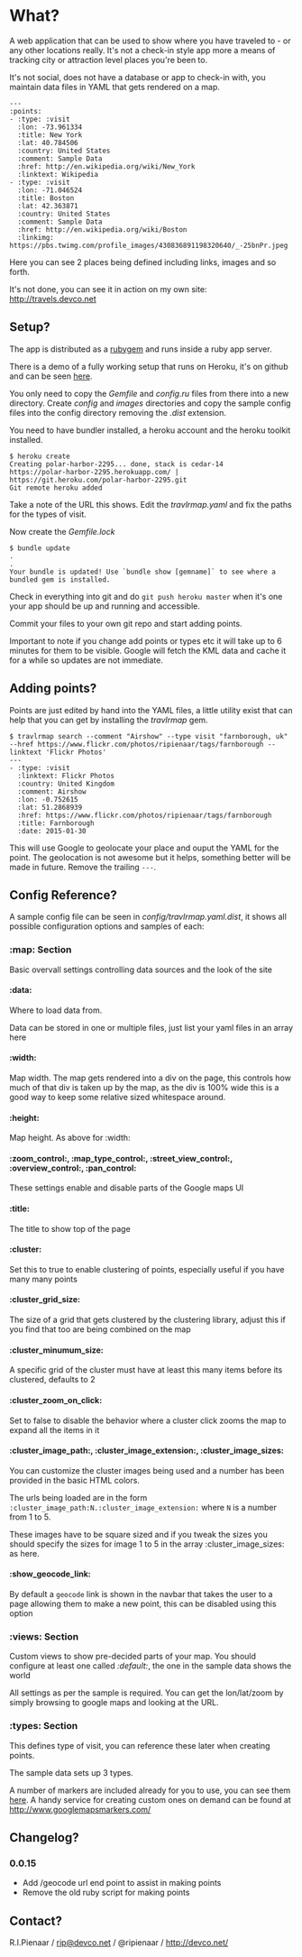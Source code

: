 What?
=====

A web application that can be used to show where you have traveled to - or any
other locations really.  It's not a check-in style app more a means of tracking
city or attraction level places you're been to.

It's not social, does not have a database or app to check-in with, you maintain
data files in YAML that gets rendered on a map.

```
---
:points:
- :type: :visit
  :lon: -73.961334
  :title: New York
  :lat: 40.784506
  :country: United States
  :comment: Sample Data
  :href: http://en.wikipedia.org/wiki/New_York
  :linktext: Wikipedia
- :type: :visit
  :lon: -71.046524
  :title: Boston
  :lat: 42.363871
  :country: United States
  :comment: Sample Data
  :href: http://en.wikipedia.org/wiki/Boston
  :linkimg: https://pbs.twimg.com/profile_images/430836891198320640/_-25bnPr.jpeg
```

Here you can see 2 places being defined including links, images and so forth.

It's not done, you can see it in action on my own site: http://travels.devco.net

Setup?
------

The app is distributed as a [rubygem](https://rubygems.org/gems/travlrmap) and runs
inside a ruby app server.

There is a demo of a fully working setup that runs on Heroku, it's on github and
can be seen [here](https://github.com/ripienaar/travlrmap-demo).

You only need to copy the *Gemfile* and *config.ru* files from there into a new
directory.  Create *config* and *images* directories and copy the sample config
files into the config directory removing the *.dist* extension.

You need to have bundler installed, a heroku account and the heroku toolkit
installed.

```
$ heroku create
Creating polar-harbor-2295... done, stack is cedar-14
https://polar-harbor-2295.herokuapp.com/ | https://git.heroku.com/polar-harbor-2295.git
Git remote heroku added
```

Take a note of the URL this shows.  Edit the *travlrmap.yaml* and fix the paths
for the types of visit.

Now create the *Gemfile.lock*

```
$ bundle update
.
.
Your bundle is updated! Use `bundle show [gemname]` to see where a bundled gem is installed.
```

Check in everything into git and do ```git push heroku master``` when it's one your
app should be up and running and accessible.

Commit your files to your own git repo and start adding points.

Important to note if you change add points or types etc it will take up to 6 minutes for
them to be visible.  Google will fetch the KML data and cache it for a while so updates
are not immediate.

Adding points?
--------------

Points are just edited by hand into the YAML files, a little utility exist that can help
that you can get by installing the *travlrmap* gem.

```
$ travlrmap search --comment "Airshow" --type visit "farnborough, uk" --href https://www.flickr.com/photos/ripienaar/tags/farnborough --linktext 'Flickr Photos'
---
- :type: :visit
  :linktext: Flickr Photos
  :country: United Kingdom
  :comment: Airshow
  :lon: -0.752615
  :lat: 51.2868939
  :href: https://www.flickr.com/photos/ripienaar/tags/farnborough
  :title: Farnborough
  :date: 2015-01-30
```

This will use Google to geolocate your place and ouput the YAML for the point. The geolocation
is not awesome but it helps, something better will be made in future. Remove the trailing ```---```.

Config Reference?
-----------------

A sample config file can be seen in *config/travlrmap.yaml.dist*, it shows all
possible configuration options and samples of each:

### :map: Section

Basic overvall settings controlling data sources and the look of the site

#### :data:
Where to load data from.

Data can be stored in one or multiple files, just list your yaml files in an array
here

#### :width:
Map width.  The map gets rendered into a div on the page, this controls how much of
that div is taken up by the map, as the div is 100% wide this is a good way to
keep some relative sized whitespace around.

#### :height:
Map height.  As above for :width:

#### :zoom_control:, :map_type_control:, :street_view_control:, :overview_control:, :pan_control:
These settings enable and disable parts of the Google maps UI

#### :title:
The title to show top of the page

#### :cluster:
Set this to true to enable clustering of points, especially useful if you have many many points

#### :cluster_grid_size:
The size of a grid that gets clustered by the clustering library, adjust this if you find that too
are being combined on the map

#### :cluster_minumum_size:
A specific grid of the cluster must have at least this many items before its clustered, defaults to 2

#### :cluster_zoom_on_click:
Set to false to disable the behavior where a cluster click zooms the map to expand all the items in it

#### :cluster_image_path:, :cluster_image_extension:, :cluster_image_sizes:
You can customize the cluster images being used and a number has been provided in the basic HTML colors.

The urls being loaded are in the form ```:cluster_image_path:N.:cluster_image_extension:``` where ```N``` is a number from 1 to 5.

These images have to be square sized and if you tweak the sizes you should specify the sizes for image 1 to 5 in the array :cluster_image_sizes: as here.

#### :show_geocode_link:
By default a ```geocode``` link is shown in the navbar that takes the user to a page allowing them to make
a new point, this can be disabled using this option

### :views: Section

Custom views to show pre-decided parts of your map.  You should configure at least
one called *:default:*, the one in the sample data shows the world

All settings as per the sample is required.  You can get the lon/lat/zoom by simply
browsing to google maps and looking at the URL.

### :types: Section

This defines type of visit, you can reference these later when creating points.

The sample data sets up 3 types.

A number of markers are included already for you to use, you can see them [here](https://github.com/ripienaar/travlrmap/tree/master/public/markers).
A handy service for creating custom ones on demand can be found at http://www.googlemapsmarkers.com/

Changelog?
----------

### 0.0.15
  * Add /geocode url end point to assist in making points
  * Remove the old ruby script for making points

Contact?
--------

R.I.Pienaar / rip@devco.net / @ripienaar / http://devco.net/
